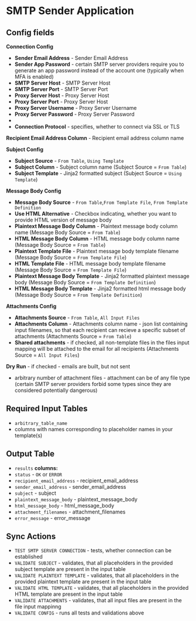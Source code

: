 # SMTP Sender Application

## Config fields

**Connection Config**
 - **Sender Email Address** - Sender Email Address
 - **Sender App Password** - certain SMTP server providers require you to generate an app password instead of the account one (typically when MFA is enabled)
 - **SMTP Server Host** - SMTP Server Host
 - **SMTP Server Port** - SMTP Server Port
 - **Proxy Server Host** - Proxy Server Host
 - **Proxy Server Port** - Proxy Server Host
 - **Proxy Server Username** - Proxy Server Username
 - **Proxy Server Password** - Proxy Server Password
 - 
 - **Connection Protocol** - specifies, whether to connect via SSL or TLS

**Recipient Email Address Column** - Recipient email address column name

**Subject Config**
- **Subject Source** - `From Table`, `Using Template`
- **Subject Column** - Subject column name (Subject Source = `From Table`)
- **Subject Template** - Jinja2 formatted subject (Subject Source = `Using Template`)

**Message Body Config**
- **Message Body Source** - `From Table`,`From Template File`, `From Template Definition`
- **Use HTML Alternative** - Checkbox indicating, whether you want to provide HTML version of message body
- **Plaintext Message Body Column** - Plaintext message body column name (Message Body Source = `From Table`)
- **HTML Message Body Column** - HTML message body column name (Message Body Source = `From Table`)
- **Plaintext Template File** - Plaintext message body template filename (Message Body Source = `From Template File`)
- **HTML Template File** - HTML message body template filename (Message Body Source = `From Template File`)
- **Plaintext Message Body Template** - Jinja2 formatted plaintext message body (Message Body Source = `From Template Definition`)
- **HTML Message Body Template** - Jinja2 formatted html message body (Message Body Source = `From Template Definition`)

**Attachments Config**
- **Attachments Source** - `From Table`, `All Input Files`
- **Attachments Column** - Attachments column name - json list containing input filenames, so that each recipient can recieve a specific subset of attachments (Attachments Source = `From Table`)
- **Shared attachments** - if checked, all non-template files in the files input mapping will be attached to the email for all recipients (Attachments Source = `All Input Files`)

**Dry Run** - if checked - emails are built, but not sent

 - arbitrary number of attachment files - attachment can be of any file type (certain SMTP server providers forbid some types since they are considered potentially dangerous)
## Required Input Tables
 - `arbitrary_table_name`
 - columns with names corresponding to placeholder names in your template(s)

## Output Table
 - `results`
 **columns:**
 - `status` - `OK` or `ERROR`
 - `recipient_email_address` - recipient_email_address
 - `sender_email_address` - sender_email_address
 - `subject` - subject
 - `plaintext_message_body` - plaintext_message_body
 - `html_message_body` - html_message_body
 - `attachment_filenames` - attachment_filenames
 - `error_message` - error_message

## Sync Actions
 - `TEST SMTP SERVER CONNECTION` - tests, whether connection can be established
 - `VALIDATE SUBJECT` - validates, that all placeholders in the provided subject template are present in the input table
 - `VALIDATE PLAINTEXT TEMPLATE` - validates, that all placeholders in the provided plaintext template are present in the input table
 - `VALIDATE HTML TEMPLATE` - validates, that all placeholders in the provided HTML template are present in the input table
 - `VALIDATE ATTACHMENTS` - validates, that all input files are present in the file input mappinng
 - `VALIDATE CONFIG` - runs all tests and validations above
